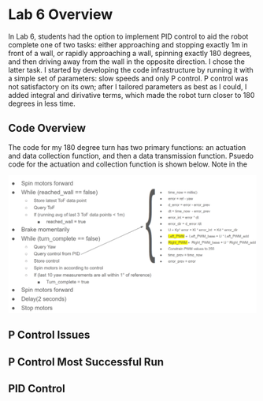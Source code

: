 # Lab 6 Overview
In Lab 6, students had the option to implement PID control to aid the robot complete one of two tasks: either approaching and stopping exactly 1m in front of a wall, or rapidly approaching a wall, spinning exactly 180 degrees, and then driving away from the wall in the opposite direction. I chose the latter task. I started by developing the code infrastructure by running it with a simple set of parameters: slow speeds and only P control. P control was not satisfactory on its own; after I tailored parameters as best as I could, I added integral and dirivative terms, which made the robot turn closer to 180 degrees in less time. 

## Code Overview 
The code for my 180 degree turn has two primary functions: an actuation and data collection function, and then a data transmission function. Psuedo code for the actuation and collection function is shown below. Note in the 

<img src="psuedo1.PNG" class="img-responsive" alt="" width= 600> 

## P Control Issues

## P Control Most Successful Run

## PID Control
